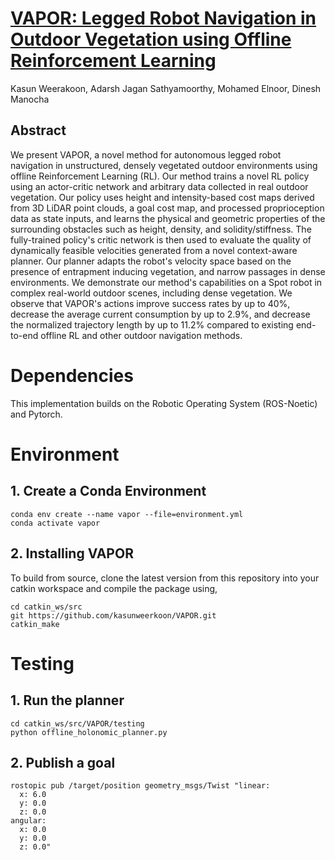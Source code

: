 # [VAPOR: Legged Robot Navigation in Outdoor Vegetation using Offline Reinforcement Learning](https://arxiv.org/pdf/2309.07832.pdf)
Kasun Weerakoon, Adarsh Jagan Sathyamoorthy, Mohamed Elnoor, Dinesh Manocha

## Abstract

We present VAPOR, a novel method for autonomous legged robot navigation in unstructured, densely vegetated outdoor environments using offline Reinforcement Learning (RL). 
Our method trains a novel RL policy using an actor-critic network and arbitrary data collected in real outdoor vegetation. 
Our policy uses height and intensity-based cost maps derived from 3D LiDAR point clouds, a goal cost map, and processed proprioception data as state inputs, 
and learns the physical and geometric properties of the surrounding obstacles such as height, density, and solidity/stiffness. 
The fully-trained policy's critic network is then used to evaluate the quality of dynamically feasible velocities generated from a novel context-aware planner. 
Our planner adapts the robot's velocity space based on the presence of entrapment inducing vegetation, and narrow passages in dense environments. 
We demonstrate our method's capabilities on a Spot robot in complex real-world outdoor scenes, including dense vegetation. 
We observe that VAPOR's actions improve success rates by up to 40%, decrease the average current consumption by up to 2.9%, 
and decrease the normalized trajectory length by up to 11.2% compared to existing end-to-end offline RL and other outdoor navigation methods.

# Dependencies

This implementation builds on the Robotic Operating System (ROS-Noetic) and Pytorch. 

# Environment

## 1. Create a Conda Environment

```
conda env create --name vapor --file=environment.yml
conda activate vapor
```
              
## 2. Installing VAPOR
To build from source, clone the latest version from this repository into your catkin workspace and compile the package using,

```
cd catkin_ws/src
git https://github.com/kasunweerkoon/VAPOR.git
catkin_make
```

# Testing

## 1. Run the planner
```
cd catkin_ws/src/VAPOR/testing
python offline_holonomic_planner.py
```
## 2. Publish a goal
```
rostopic pub /target/position geometry_msgs/Twist "linear:
  x: 6.0
  y: 0.0
  z: 0.0
angular:
  x: 0.0
  y: 0.0
  z: 0.0"  
```
